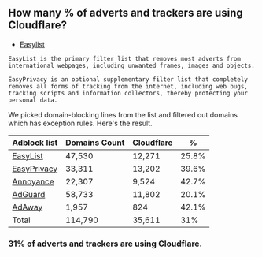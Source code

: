 ## How many % of adverts and trackers are using Cloudflare?


- [Easylist](https://web.archive.org/web/20210516110248/https://easylist.to/)
```
EasyList is the primary filter list that removes most adverts from international webpages, including unwanted frames, images and objects.

EasyPrivacy is an optional supplementary filter list that completely removes all forms of tracking from the internet, including web bugs, tracking scripts and information collectors, thereby protecting your personal data.
```


We picked domain-blocking lines from the list and filtered out domains which has exception rules.
Here's the result.


| Adblock list | Domains Count | Cloudflare | % |
| --- | --- | --- | --- |
| [EasyList](https://easylist.to/easylist/easylist.txt) | 47,530 | 12,271 | 25.8% |
| [EasyPrivacy](https://easylist.to/easylist/easyprivacy.txt) | 33,311 | 13,202 | 39.6% |
| [Annoyance](https://secure.fanboy.co.nz/fanboy-annoyance.txt) | 22,307 | 9,524 | 42.7% |
| [AdGuard](https://adguardteam.github.io/AdGuardSDNSFilter/Filters/filter.txt) | 58,733 | 11,802 | 20.1% |
| [AdAway](https://raw.githubusercontent.com/AdAway/adaway.github.io/master/hosts.txt) | 1,957 | 824 | 42.1% |
| Total | 114,790 | 35,611 | 31% |


### 31% of adverts and trackers are using Cloudflare.